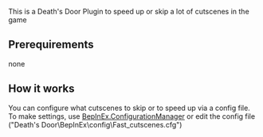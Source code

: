 This is a Death's Door Plugin to speed up or skip a lot of cutscenes in the game
## Prerequirements
none
## How it works
You can configure what cutscenes to skip or to speed up via a config file.
To make settings, use <a href="https://github.com/BepInEx/BepInEx.ConfigurationManager">BepInEx.ConfigurationManager</a> or edit the config file ("Death's Door\BepInEx\config\Fast_cutscenes.cfg")
